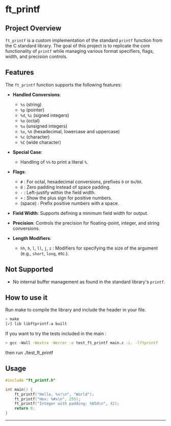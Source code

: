 # ft_printf

## Project Overview

`ft_printf` is a custom implementation of the standard `printf` function from the C standard library. The goal of this project is to replicate the core functionality of `printf` while managing various format specifiers, flags, width, and precision controls.

## Features

The `ft_printf` function supports the following features:
  
- **Handled Conversions**: 
  - `%s` (string)
  - `%p` (pointer)
  - `%d`, `%i` (signed integers)
  - `%o` (octal)
  - `%u` (unsigned integers)
  - `%x`, `%X` (hexadecimal, lowercase and uppercase)
  - `%c` (character)
  - `%C` (wide character)

- **Special Case**:
  - Handling of `%%` to print a literal `%`.

- **Flags**:
  - `#` : For octal, hexadecimal conversions, prefixes `0` or `0x`/`0X`.
  - `0` : Zero padding instead of space padding.
  - `-` : Left-justify within the field width.
  - `+` : Show the plus sign for positive numbers.
  - (space) : Prefix positive numbers with a space.
  
- **Field Width**:
  Supports defining a minimum field width for output.

- **Precision**:
  Controls the precision for floating-point, integer, and string conversions.

- **Length Modifiers**:
  - `hh`, `h`, `l`, `ll`, `j`, `z` : Modifiers for specifying the size of the argument (e.g., `short`, `long`, etc.).

## Not Supported

- No internal buffer management as found in the standard library's `printf`.

## How to use it

Run make to compile the library and include the header in your file.

```bash
> make
[✓] lib libftprintf.a built
```
If you want to try the tests included  in the main :

```bash
> gcc -Wall -Wextra -Werror -o test_ft_printf main.c -L. -lftprintf
```
then run ./test_ft_printf

## Usage

```c
#include "ft_printf.h"

int main() {
    ft_printf("Hello, %s!\n", "World");
    ft_printf("Hex: %#x\n", 255);
    ft_printf("Integer with padding: %05d\n", 42);
    return 0;
}
```

---
